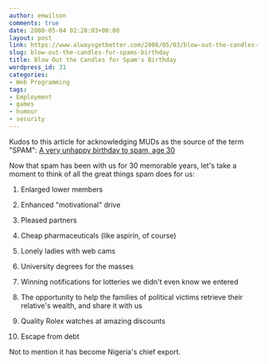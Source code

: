 ```yaml
---
author: emwilson
comments: true
date: 2008-05-04 02:28:03+00:00
layout: post
link: https://www.alwaysgetbetter.com/2008/05/03/blow-out-the-candles-for-spams-birthday/
slug: blow-out-the-candles-for-spams-birthday
title: Blow Out the Candles for Spam's Birthday
wordpress_id: 31
categories:
- Web Programming
tags:
- Employment
- games
- humour
- security
---
```


Kudos to this article for acknowledging MUDs as the source of the term "SPAM": [A very unhappy birthday to spam, age 30](http://www.sfgate.com/cgi-bin/article.cgi?f=/c/a/2008/05/03/BUE210E232.DTL)

Now that spam has been with us for 30 memorable years, let's take a moment to think of all the great things spam does for us:



	
  1. Enlarged lower members

	
  2. Enhanced "motivational" drive

	
  3. Pleased partners

	
  4. Cheap pharmaceuticals (like aspirin, of course)

	
  5. Lonely ladies with web cams

	
  6. University degrees for the masses

	
  7. Winning notifications for lotteries we didn't even know we entered

	
  8. The opportunity to help the families of political victims retrieve their relative's wealth, and share it with us

	
  9. Quality Rolex watches at amazing discounts

	
  10. Escape from debt


Not to mention it has become Nigeria's chief export.
